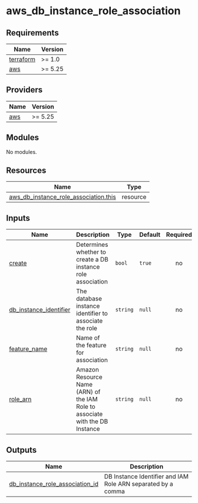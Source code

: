 # aws_db_instance_role_association

<!-- BEGINNING OF PRE-COMMIT-TERRAFORM DOCS HOOK -->
## Requirements

| Name | Version |
|------|---------|
| <a name="requirement_terraform"></a> [terraform](#requirement\_terraform) | >= 1.0 |
| <a name="requirement_aws"></a> [aws](#requirement\_aws) | >= 5.25 |

## Providers

| Name | Version |
|------|---------|
| <a name="provider_aws"></a> [aws](#provider\_aws) | >= 5.25 |

## Modules

No modules.

## Resources

| Name | Type |
|------|------|
| [aws_db_instance_role_association.this](https://registry.terraform.io/providers/hashicorp/aws/latest/docs/resources/db_instance_role_association) | resource |

## Inputs

| Name | Description | Type | Default | Required |
|------|-------------|------|---------|:--------:|
| <a name="input_create"></a> [create](#input\_create) | Determines whether to create a DB instance role association | `bool` | `true` | no |
| <a name="input_db_instance_identifier"></a> [db\_instance\_identifier](#input\_db\_instance\_identifier) | The database instance identifier to associate the role | `string` | `null` | no |
| <a name="input_feature_name"></a> [feature\_name](#input\_feature\_name) | Name of the feature for association | `string` | `null` | no |
| <a name="input_role_arn"></a> [role\_arn](#input\_role\_arn) | Amazon Resource Name (ARN) of the IAM Role to associate with the DB Instance | `string` | `null` | no |

## Outputs

| Name | Description |
|------|-------------|
| <a name="output_db_instance_role_association_id"></a> [db\_instance\_role\_association\_id](#output\_db\_instance\_role\_association\_id) | DB Instance Identifier and IAM Role ARN separated by a comma |
<!-- END OF PRE-COMMIT-TERRAFORM DOCS HOOK -->
